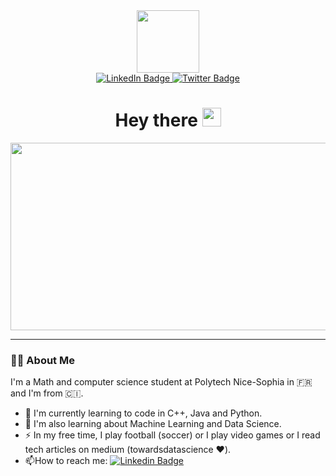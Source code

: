 <div id="header" align="center">
  <img src="https://media.giphy.com/media/M9gbBd9nbDrOTu1Mqx/giphy.gif" width="100"/>
</div>

<div id="badges", align='center'>
  <a href="https://www.linkedin.com/in/sahi-mohamed-francis-gonsangbeu/">
    <img src="https://img.shields.io/badge/LinkedIn-blue?style=for-the-badge&logo=linkedin&logoColor=white" alt="LinkedIn Badge"/>
  </a>
  <a href="https://twitter.com/sonofkadi">
    <img src="https://img.shields.io/badge/Twitter-blue?style=for-the-badge&logo=twitter&logoColor=white" alt="Twitter Badge"/>
  </a>
</div>
<div id="badges", align="center">
  <img src="https://komarev.com/ghpvc/?username=momosahi&style=flat-square&color=blue" alt=""/>
</div>

<div id="text", align='center'>
  <h1>
     Hey there
    <img src="https://media.giphy.com/media/hvRJCLFzcasrR4ia7z/giphy.gif" width="30px"/>
  </h1>
</div>

<div align="center">
  <img src="https://media.giphy.com/media/dWesBcTLavkZuG35MI/giphy.gif" width="600" height="300"/>
</div>

---

### :student: About Me

I'm a Math and computer science student at Polytech Nice-Sophia in 🇫🇷 and I'm from 🇨🇮.

- :telescope: I'm currently learning to code in C++, Java and Python.
- :seedling: I'm also learning about Machine Learning and Data Science. 
- :zap: In my free time, I play football (soccer) or I play video games or I read tech articles on medium (towardsdatascience :hearts:).
- :mailbox:How to reach me: [![Linkedin Badge](https://img.shields.io/badge/-LinkedIn-blue?style=flat&logo=Linkedin&logoColor=white)](https://www.linkedin.com/in/sahi-mohamed-francis-gonsangbeu/)
